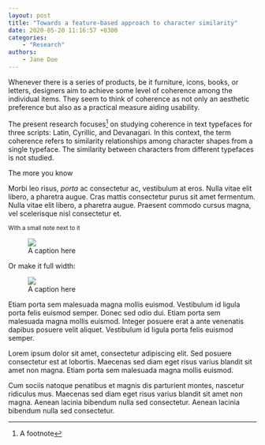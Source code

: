 ```yaml
---
layout: post
title: "Towards a feature-based approach to character similarity"
date: 2020-05-20 11:16:57 +0300
categories: 
    - "Research"
authors:
    - Jane Doe
---
```

Whenever there is a series of products, be it furniture, icons, books, or letters, designers aim to achieve some level of coherence among the individual items. They seem to think of coherence as not only an aesthetic preference but also as a practical measure aiding usability.

The present research focuses[^1] on studying coherence in text typefaces for three scripts: Latin, Cyrillic, and Devanagari. In this context, the term coherence refers to similarity relationships among character shapes from a single typeface. The similarity between characters from different typefaces is not studied.

<aside>The more you know</aside>

Morbi leo risus, *porta* ac consectetur ac, vestibulum at eros. Nulla vitae elit libero, a pharetra augue. Cras mattis consectetur purus sit amet fermentum. Nulla vitae elit libero, a pharetra augue. Praesent commodo cursus magna, vel scelerisque nisl consectetur et.

<aside><small>With a small note next to it</small></aside>

<figure>
<img src="{{ 'media/sample.png' | relative_url }}">
<figcaption>A caption here</figcaption>
</figure>

Or make it full width:

<figure class="full">
<img src="{{ 'media/sample.png' | relative_url }}">
<figcaption>A caption here</figcaption>
</figure>

Etiam porta sem malesuada magna mollis euismod. Vestibulum id ligula porta felis euismod semper. Donec sed odio dui. Etiam porta sem malesuada magna mollis euismod. Integer posuere erat a ante venenatis dapibus posuere velit aliquet. Vestibulum id ligula porta felis euismod semper.

Lorem ipsum dolor sit amet, consectetur adipiscing elit. Sed posuere consectetur est at lobortis. Maecenas sed diam eget risus varius blandit sit amet non magna. Etiam porta sem malesuada magna mollis euismod.

Cum sociis natoque penatibus et magnis dis parturient montes, nascetur ridiculus mus. Maecenas sed diam eget risus varius blandit sit amet non magna. Aenean lacinia bibendum nulla sed consectetur. Aenean lacinia bibendum nulla sed consectetur.

[^1]: A footnote